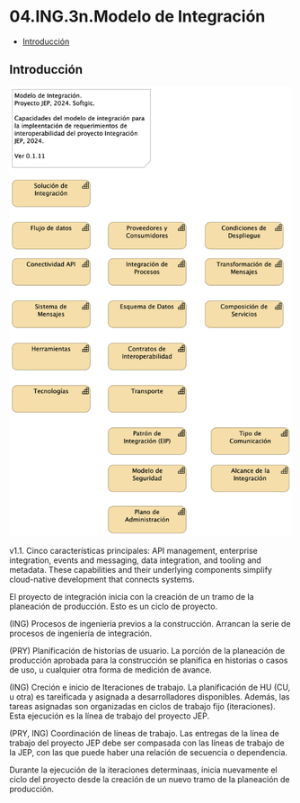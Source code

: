 # 04.ING.3n.Modelo de Integración

* [Introducción](#Introducción)

## Introducción

![04.ING.3n.Modelo de Integración][01.1n.modelointegrac]

v1.1. Cinco características principales: API management, enterprise integration, events and messaging, data integration, and tooling and metadata. These capabilities and their underlying components simplify cloud-native development that connects systems.

El proyecto de integración inicia con la creación de un tramo de la planeación de producción. Esto es un ciclo de proyecto.

(ING) Procesos de ingeniería previos a la construcción. Arrancan la serie de procesos de ingeniería de integración.

(PRY) Planificación de historias de usuario. La porción de la planeación de producción aprobada para la construcción se planifica en historias o casos de uso, u cualquier otra forma de medición de avance.

(ING) Creción e inicio de Iteraciones de trabajo. La planificación de HU (CU, u otra) es tareificada y asignada a desarrolladores disponibles. Además, las tareas asignadas son organizadas en ciclos de trabajo fijo (iteraciones). Esta ejecución es la línea de trabajo del proyecto JEP.

(PRY, ING) Coordinación de líneas de trabajo. Las entregas de la línea de trabajo del proyecto JEP debe ser compasada con las líneas de trabajo de la JEP, con las que puede haber una relación de secuencia o dependencia.

Durante la ejecución de la iteraciones determinaas, inicia nuevamente el ciclo del  proyecto desde la creación de un nuevo tramo de la planeación de producción.

[01.1n.modelointegrac]: 01.1n.modelointegrac.png
[^1]: Generated: Wed Oct 09 2024 12:53:24 GMT-0500 (COT)

